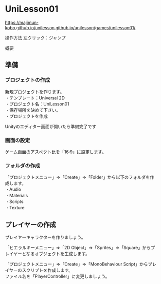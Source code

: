 # UniLesson01

https://majimun-kobo.github.io/unilesson.github.io/unilesson/games/unilesson01/

操作方法
左クリック：ジャンプ

概要


## 準備
### プロジェクトの作成
新規プロジェクトを作ります。  
・テンプレート：Universal 2D  
・プロジェクト名：UniLesson01  
・保存場所を決めて下さい。  
・プロジェクトを作成  

Unityのエディター画面が開いたら準備完了です  

### 画面の設定  
ゲーム画面のアスペクト比を「16:9」に設定します。  

### フォルダの作成
「プロジェクトメニュー」⇒「Create」⇒「Folder」から以下のフォルダを作成します。  
・Audio  
・Materials  
・Scripts  
・Texture  

## プレイヤーの作成
プレイヤーキャラクターを作りましょう。  

「ヒエラルキーメニュー」⇒「2D Object」⇒「Sprites」⇒「Square」からプレイヤーとなるオブジェクトを生成します。  

「プロジェクトメニュー」⇒「Create」⇒「MonoBehaviour Script」からプレイヤーのスクリプトを作成します。  
ファイル名を「PlayerController」に変更しましょう。  
